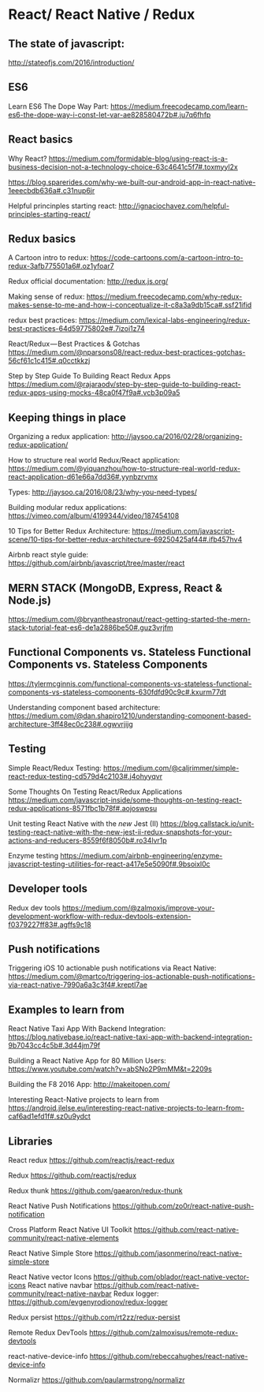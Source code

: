 # React/ React Native / Redux

## The state of javascript:
http://stateofjs.com/2016/introduction/

## ES6
Learn ES6 The Dope Way Part:
https://medium.freecodecamp.com/learn-es6-the-dope-way-i-const-let-var-ae828580472b#.ju7q6fhfp

##  React basics

Why React?
https://medium.com/formidable-blog/using-react-is-a-business-decision-not-a-technology-choice-63c4641c5f7#.toxmyyl2x

https://blog.sparerides.com/why-we-built-our-android-app-in-react-native-1eeecbdb636a#.c31nup6jr


Helpful princinples starting react:
http://ignaciochavez.com/helpful-principles-starting-react/


## Redux basics
A Cartoon intro to redux:
https://code-cartoons.com/a-cartoon-intro-to-redux-3afb775501a6#.oz1yfoar7

Redux official documentation:
http://redux.js.org/

Making sense of redux:
https://medium.freecodecamp.com/why-redux-makes-sense-to-me-and-how-i-conceptualize-it-c8a3a9db15ca#.ssf21ifid

redux best practices:
https://medium.com/lexical-labs-engineering/redux-best-practices-64d59775802e#.7izoi1z74

React/Redux — Best Practices & Gotchas
https://medium.com/@nparsons08/react-redux-best-practices-gotchas-56cf61c1c415#.q0cctkkzj

Step by Step Guide To Building React Redux Apps
https://medium.com/@rajaraodv/step-by-step-guide-to-building-react-redux-apps-using-mocks-48ca0f47f9a#.vcb3p09a5



## Keeping things in place

Organizing a redux application:
http://jaysoo.ca/2016/02/28/organizing-redux-application/

How to structure real world Redux/React application:
https://medium.com/@yiquanzhou/how-to-structure-real-world-redux-react-application-d61e66a7dd36#.yynbzrvmx

Types:
http://jaysoo.ca/2016/08/23/why-you-need-types/

Building modular redux applications:
https://vimeo.com/album/4199344/video/187454108

10 Tips for Better Redux Architecture:
https://medium.com/javascript-scene/10-tips-for-better-redux-architecture-69250425af44#.ifb457hv4

Airbnb react style guide:
https://github.com/airbnb/javascript/tree/master/react

## MERN STACK (MongoDB, Express, React & Node.js)
https://medium.com/@bryantheastronaut/react-getting-started-the-mern-stack-tutorial-feat-es6-de1a2886be50#.guz3vrjfm



## Functional Components vs. Stateless Functional Components vs. Stateless Components
https://tylermcginnis.com/functional-components-vs-stateless-functional-components-vs-stateless-components-630fdfd90c9c#.kxurm77dt

Understanding component based architecture:
https://medium.com/@dan.shapiro1210/understanding-component-based-architecture-3ff48ec0c238#.ogwvrjijg


## Testing

Simple React/Redux Testing:
https://medium.com/@caljrimmer/simple-react-redux-testing-cd579d4c2103#.j4ohyyqvr

Some Thoughts On Testing React/Redux Applications
https://medium.com/javascript-inside/some-thoughts-on-testing-react-redux-applications-8571fbc1b78f#.aojoswpsu

Unit testing React Native with the *new* Jest (II)
https://blog.callstack.io/unit-testing-react-native-with-the-new-jest-ii-redux-snapshots-for-your-actions-and-reducers-8559f6f8050b#.ro34lvr1p

Enzyme testing
https://medium.com/airbnb-engineering/enzyme-javascript-testing-utilities-for-react-a417e5e5090f#.9bsoixl0c


## Developer tools
Redux dev tools
https://medium.com/@zalmoxis/improve-your-development-workflow-with-redux-devtools-extension-f0379227ff83#.agffs9c18


## Push notifications

Triggering iOS 10 actionable push notifications via React Native:
https://medium.com/@martco/triggering-ios-actionable-push-notifications-via-react-native-7990a6a3c3f4#.kreptl7ae



## Examples to learn from

React Native Taxi App With Backend Integration:
https://blog.nativebase.io/react-native-taxi-app-with-backend-integration-9b7043cc4c5b#.3d44jm79f

Building a React Native App for 80 Million Users:
https://www.youtube.com/watch?v=abSNo2P9mMM&t=2209s

Building the F8 2016 App:
http://makeitopen.com/

Interesting React-Native projects to learn from
https://android.jlelse.eu/interesting-react-native-projects-to-learn-from-caf6ad1efd1f#.sz0u9ydct



## Libraries
React redux
https://github.com/reactjs/react-redux

Redux
https://github.com/reactjs/redux

Redux thunk
https://github.com/gaearon/redux-thunk

React Native Push Notifications
https://github.com/zo0r/react-native-push-notification

Cross Platform React Native UI Toolkit
https://github.com/react-native-community/react-native-elements

React Native Simple Store
https://github.com/jasonmerino/react-native-simple-store

React Native vector Icons
https://github.com/oblador/react-native-vector-icons
React native navbar
https://github.com/react-native-community/react-native-navbar
Redux logger:
https://github.com/evgenyrodionov/redux-logger

Redux persist
https://github.com/rt2zz/redux-persist

Remote Redux DevTools
https://github.com/zalmoxisus/remote-redux-devtools

react-native-device-info
https://github.com/rebeccahughes/react-native-device-info


Normalizr
https://github.com/paularmstrong/normalizr

